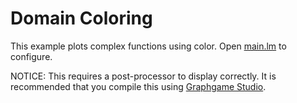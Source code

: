 # Domain Coloring
This example plots complex functions using color. Open [main.lm](main.lm) to configure.

NOTICE: This requires a post-processor to display correctly. It is recommended that you compile this using [Graphgame Studio](https://graphgame.js.org).